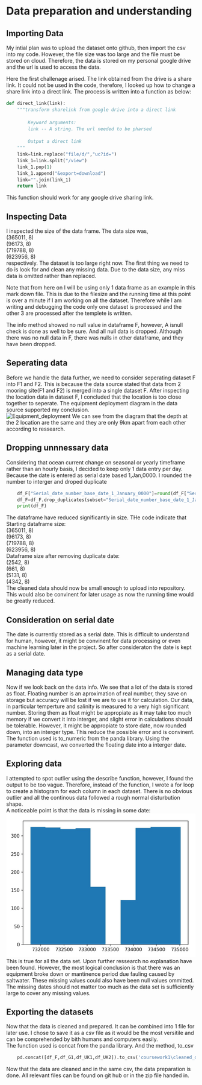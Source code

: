 # Data preparation and understanding

## Importing Data

My intial plan was to upload the dataset onto github, then import the csv into my code. However, the file size was too large and the file must be stored on cloud. Therefore, the data is stored on my personal google drive and the url is used to access the data.  

Here the first challenage arised. The link obtained from the drive is a share link. It could not be used in the code, therefore, I looked up how to change a share link into a direct link. The process is written into a function as below:  
```python
def direct_link(link):
    """transform sharelink from google drive into a direct link
    
        Keyword arguments:
        link -- A string. The url needed to be pharsed
        
        Output a direct link
    """
    link=link.replace("file/d/","uc?id=")
    link_1=link.split("/view")
    link_1.pop(1)
    link_1.append("&export=download")
    link="".join(link_1)
    return link
```
This function should work for any google drive sharing link.  

## Inspecting Data

I inspected the size of the data frame. The data size was,  
(365011, 8)  
(96173, 8)  
(719788, 8)  
(623956, 8)  
respectively. The dataset is too large right now. The first thing we need to do is look for and clean any missing data. Due to the data size, any miss data is omitted rather than replaced.

Note that from here on I will be using only 1 data frame as an example in this mark down file. This is due to the filesize and the running time at this point is over a minute if I am working on all the dataset. Therefore while I am writing and debugging the code only one dataset is processed and the other 3 are processed after the templete is written.

The info method showed no null value in dataframe F, however, A isnull check is done as well to be sure. And all null data is dropped. Although there was no null data in F, there was nulls in other dataframe, and they have been dropped.

## Seperating data

Before we handle the data further, we need to consider seperating dataset F into F1 and F2. This is because the data source stated that data from 2 mooring site(F1 and F2) is merged into a single dataset F.
After inspecting the location data in dataset F, I concluded that the location is too close together to seperate. The equipment deployment diagram in the data source supported my conclusion.  
 ![Equipment_deployment](\Dataset\Angmagssalik_Mooring_Deployment.png)
We can see from the diagram that the depth at the 2 location are the same and they are only 9km apart from each other according to ressearch. 

## Dropping unnnessary data

Considering that ocean current change on seasonal or yearly timeframe rather than an hourly basis, I decided to keep only 1 data entry per day. Because the date is entered as serial date based 1,Jan,0000. I rounded the number to interger and droped duplicate   
```python
    df_F["Serial_date_number_base_date_1_January_0000"]=round(df_F["Serial_date_number_base_date_1_January_0000"])
    df_F=df_F.drop_duplicates(subset="Serial_date_number_base_date_1_January_0000",keep='first')
    print(df_F)
```   
The dataframe have reduced significantly in size. THe code indicate that   
Starting dataframe size:  
(365011, 8)  
(96173, 8)  
(719788, 8)  
(623956, 8)  
Dataframe size after removing duplicate date:  
(2542, 8)  
(661, 8)  
(5131, 8)  
(4342, 8)  
The cleaned data should now be small enough to upload into repository. This would also be convinent for later usage as now the running time would be greatly reduced.

## Consideration on serial date

The date is currently stored as a serial date. This is difficult to understand for human, however, it might be convinent for data processing or even machine learning later in the project. So after consideraton the date is kept as a serial date.

## Managing data type

Now if we look back on the data info. We see that a lot of the data is stored as float. Floating number is an aproximation of real number, they save on storage but accuracy will be lost if we are to use it for calculation.
Our data, in particular temperture and salinity is measured to a very high significant number. Storing them as float might be appropiate as it may take too much memory if we convert it into interger, and slight error in calculations should be tolerable.
However, it might be appropiate to store date, now rounded down, into an interger type. This reduce the possible error and is convinent.
The function used is  to_numeric from the panda library. Using the parameter downcast, we converted the floating date into a interger date.

## Exploring data

I attempted to spot outlier using the describe function, however, I found the output to be too vague. Therefore, instead of the function, I wrote a for loop to create a histogram for each column in each dataset. There is no obvious outlier and all the continous data followed a rough normal disturbution shape.   
A noticeable point is that the data is missing in some date:  
![Date_Hist](coursework1\Dataset\Date_Hist.jpg)   
This is true for all the data set. Upon further ressearch no explanation have been found. However, the most logical conclusion is that there was an equipment broke down or mantinence period due fauling caused by saltwater. These missing values could also have been null values ommitted. The missing dates should not matter too much as the data set is sufficiently large to cover any missing values.

## Exporting the datasets
Now that the data is cleaned and prepared. It can be combined into 1 file for later use. I chose to save it as a csv file as it would be the most versitile and can be comprehended by bith humans and computers easily.   
The function used is concat from the panda library. And the method, to_csv
```python 
    pd.concat([df_F,df_G1,df_UK1,df_UK2]).to_csv('coursework1\cleaned_data.csv',header=True,index=False)
```   
Now that the data are cleaned and in the same csv, the data preparation is done. All relevant files can be found on git hub or in the zip file handed in.
